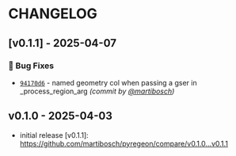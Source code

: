 # CHANGELOG

## [v0.1.1] - 2025-04-07

### :bug: Bug Fixes

- [`94170d6`](https://github.com/martibosch/pyregeon/commit/94170d659a3f44e1256484da15dd19e8dc7ded4d) - named geometry col when passing a gser in \_process_region_arg *(commit by [@martibosch](https://github.com/martibosch))*

## v0.1.0 - 2025-04-03

- initial release
  \[v0.1.1\]: https://github.com/martibosch/pyregeon/compare/v0.1.0...v0.1.1
